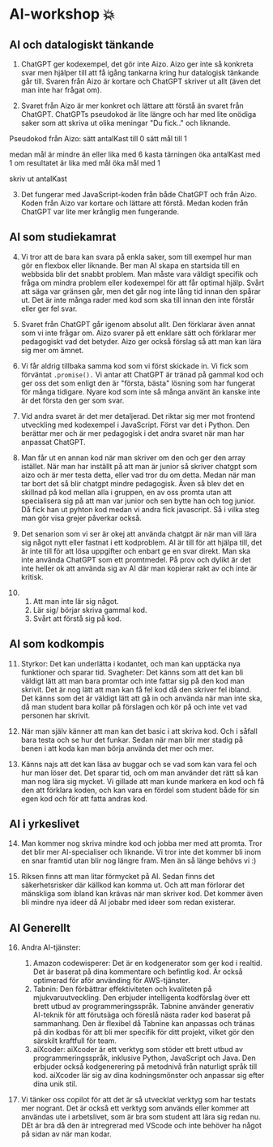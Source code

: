 # AI-workshop 	:boom:

## AI och datalogiskt tänkande
1. ChatGPT ger kodexempel, det gör inte Aizo. Aizo ger inte så konkreta svar men hjälper till att få igång tankarna kring hur datalogisk tänkande går till. Svaren från Aizo är kortare och ChatGPT skriver ut allt (även det man inte har frågat om).
   
2.  Svaret från Aizo är mer konkret och lättare att förstå än svaret från ChatGPT. ChatGPTs pseudokod är lite längre och har med lite onödiga saker som att skriva ut olika meningar "Du fick.." och liknande.

Pseudokod från Aizo:
sätt antalKast till 0
sätt mål till 1

medan mål är mindre än eller lika med 6
    kasta tärningen
    öka antalKast med 1
    om resultatet är lika med mål
        öka mål med 1

skriv ut antalKast

3. Det fungerar med JavaScript-koden från både ChatGPT och från Aizo. Koden från Aizo var kortare och lättare att förstå. Medan koden från ChatGPT var lite mer krånglig men fungerande.

## AI som studiekamrat
4. Vi tror att de bara kan svara på enkla saker, som till exempel hur man gör en flexbox eller liknande. Ber man AI skapa en startsida till en webbsida blir det snabbt problem. Man måste vara väldigt specifik och fråga om mindra problem eller kodexempel för att får optimal hjälp. Svårt att säga var gränsen går, men det går nog inte lång tid innan den spårar ut. Det är inte många rader med kod som ska till innan den inte förstår eller ger fel svar.
   
5. Svaret från ChatGPT går igenom absolut allt. Den förklarar även annat som vi inte frågar om. Aizo svarer på ett enklare sätt och förklarar mer pedagogiskt vad det betyder. Aizo ger också förslag så att man kan lära sig mer om ämnet.
   
6. Vi får aldrig tillbaka samma kod som vi först skickade in. Vi fick som förväntat `.promise().` Vi antar att ChatGPT är tränad på gammal kod och ger oss det som enligt den är "första, bästa" lösning som har fungerat för många tidigare. Nyare kod som inte så många använt än kanske inte är det första den ger som svar.

7. Vid andra svaret är det mer detaljerad. Det riktar sig mer mot frontend utveckling med kodexempel i JavaScript. Först var det i Python. Den berättar mer och är mer pedagogisk i det andra svaret när man har anpassat ChatGPT.

8. Man får ut en annan kod när man skriver om den och ger den array istället. När man har inställt på att man är junior så skriver chatgpt som aizo och är mer testa detta, eller vad tror du om detta. Medan när man tar bort det så blir chatgpt mindre pedagogisk. Även så blev det en skillnad på kod mellan alla i gruppen, en av oss promta utan att specialisera sig på att man var junior och sen bytte han och tog junior. Då fick han ut pyhton kod medan vi andra fick javascript. Så i vilka steg man gör visa grejer påverkar också.

9. Det senarion som vi ser är okej att använda chatgpt är när man vill lära sig något nytt eller fastnat i ett kodproblem. AI är till för att hjälpa till, det är inte till för att lösa uppgifter och enbart ge en svar direkt. Man ska inte använda ChatGPT som ett promtmedel. På prov och dylikt är det inte heller ok att använda sig av AI där man kopierar rakt av och inte är kritisk.

10. 1. Att man inte lär sig något.
    2. Lär sig/ börjar skriva gammal kod.
    3. Svårt att förstå sig på kod.

## AI som kodkompis
11. Styrkor: Det kan underlätta i kodantet, och man kan upptäcka nya funktioner och sparar tid. 
    Svagheter: Det känns som att det kan bli väldigt lätt att man bara promtar och inte fattar sig på den kod man skrivit. Det är nog lätt att man kan få fel kod då den skriver fel ibland. Det känns som det är väldigt lätt att gå in och använda när man inte ska, då man student bara kollar på förslagen och kör på och inte vet vad personen har skrivit.

12. När man själv känner att man kan det basic i att skriva kod. Och i såfall bara testa och se hur det funkar. Sedan när man blir mer stadig på benen i att koda kan man börja använda det mer och mer.

13. Känns najs att det kan läsa av buggar och se vad som kan vara fel och hur man löser det. Det sparar tid, och om man använder det rätt så kan man nog lära sig mycket. Vi gillade att man kunde markera en kod och få den att förklara koden, och kan vara en fördel som student både för sin egen kod och för att fatta andras kod.

## AI i yrkeslivet
14. Man kommer nog skriva mindre kod och jobba mer med att promta. Tror det blir mer AI-specialiser och liknande. Vi tror inte det kommer bli inom en snar framtid utan blir nog längre fram. Men än så länge behövs vi  :)

15. Riksen finns att man litar förmycket på AI. Sedan finns det säkerhetsrisker där källkod kan komma ut. Och att man förlorar det mänskliga som ibland kan krävas när man skriver kod. Det kommer även bli mindre nya ideer då AI jobabr med ideer som redan existerar.

## AI Generellt
16. Andra AI-tjänster:
    1. Amazon codewisperer: Det är en kodgenerator som ger kod i realtid. Det är baserat på dina kommentare och befintlig kod. Är också optimerad för aför använding för AWS-tjänster.
    2. Tabnin: Den förbättrar effektiviteten och kvaliteten på mjukvaruutveckling. Den erbjuder intelligenta kodförslag över ett brett utbud av programmeringsspråk. Tabnine använder generativ AI-teknik för att förutsäga och föreslå nästa rader kod baserat på sammanhang. Den är flexibel då Tabnine kan anpassas och tränas på din kodbas för att bli mer specifik för ditt projekt, vilket gör den särskilt kraftfull för team.
    3. aiXcoder: aiXcoder är ett verktyg som stöder ett brett utbud av programmeringsspråk, inklusive Python, JavaScript och Java. Den erbjuder också kodgenerering på metodnivå från naturligt språk till kod. aiXcoder lär sig av dina kodningsmönster och anpassar sig efter dina unik stil.
   
17. Vi tänker oss copilot för att det är så utvecklat verktyg som har testats mer nogrant. Det är också ett verktyg som används eller kommer att användas ute i arbetslivet, som är bra som student att lära sig redan nu. DEt är bra då den är intregrerad med VScode och inte behöver ha något på sidan av när man kodar.
   
